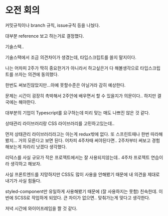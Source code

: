 # 오전 회의

커밋규칙이나 branch 규칙, issue규칙 등을 나눴다.

대부분 reference 보고 하는거로 결정했다.

기술스택..

기술스택에서 조금 의견차이가 생겼는데, 타입스크립트를 쓸지 말지이다.

나는 어차피 2주가 딱히 중요한거가 아니라서 하고싶은거 다 해볼생각으로 타입스크립트를 쓰자는 의견에 동의했다.

한번도 써보진않았지만...아예 못할수준은 아닐거라 감히 예상한다.

문제는 시간이 굉장히 촉박해서 2주안에 배우면서 할 수 있을지가 의문이다.. 하지만 결국에는 해야한다.

대부분의 기업이 Typescript를 요구하는데 미리 맞는 매도 나쁘진 않은 것 같다.

상태관리 라이브러리랑 CSS 라이브러리를 고민하고있는데..

먼저 상태관리 라이브러리라고는 아는게 redux밖에 없다. 또 스프린트때나 한번 따라해봤지... 거의 모른다고 보면 된다. 어차피 4주차때 써야된다면.. 2주차부터 써보고 경험해보는게 차라리 낫겠다 생각했다.

리덕스를 사실 규모가 작은 프로젝트에서는 잘 사용되지않는데.. 4주차 프로젝트 연습이라 생각하고 해보자.

사실 프론트엔드를 지망하지만 CSS도 많이 사용을 안해봤기 때문에 내 의견을 제대로 내기가 사실 힘들다.

styled-component만 유일하게 사용해봤기 때문에 (잘 사용하지는 못함) 친숙한데. 이번에 SCSS로 작업하게 되었다. 큰 차이가 없으면.. 맞춰가는게 맞다고 생각한다.

저녁 시간에 와이어프레임을 짤 것 같다.
